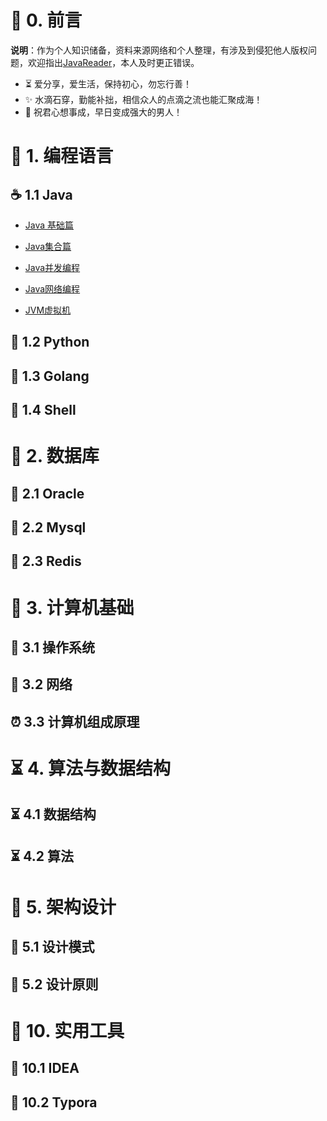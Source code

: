 # 🎨 0. 前言

<b>说明</b>：作为个人知识储备，资料来源网络和个人整理，有涉及到侵犯他人版权问题，欢迎指出[JavaReader](!https://github.com/web-ws/JavaReader)，本人及时更正错误。

* ⏳  爱分享，爱生活，保持初心，勿忘行善！
* ✨  水滴石穿，勤能补拙，相信众人的点滴之流也能汇聚成海！
* 🧡  祝君心想事成，早日变成强大的男人！



# 🍵 1. 编程语言

## ☕️ 1.1 Java
- [Java 基础篇](/01编程语言/Java/Java基础篇.md)

- [Java集合篇](!/01编程语言/Java/Java集合篇.md)

- [Java并发编程](!/01编程语言/Java/Java并发编程.md)

- [Java网络编程](!/01编程语言/Java/Java网络编程.md)

- [JVM虚拟机](/01编程语言/Java/JVM虚拟机.md)



## 🐍 1.2 Python

## 🥭 1.3 Golang

## 📌 1.4 Shell



# 📜 2. 数据库

## 📜 2.1 Oracle
## 📜 2.2 Mysql
## 📜 2.3 Redis




# 🚀 3. 计算机基础

## 🐼 3.1 操作系统
## 🥉 3.2 网络
## ⏰ 3.3 计算机组成原理



# ⏳ 4. 算法与数据结构
## ⏳ 4.1 数据结构
## ⏳ 4.2 算法



# 💭 5. 架构设计
## 💭 5.1 设计模式
## 💭 5.2 设计原则



# 🔨 10. 实用工具

## 🔨 10.1 IDEA

## 🔨 10.2 Typora



